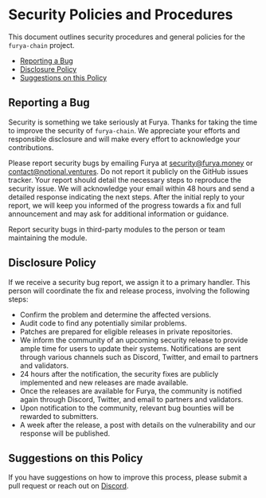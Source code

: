 # Security Policies and Procedures

This document outlines security procedures and general policies for the `furya-chain` project.

* [Reporting a Bug](#reporting-a-bug)
* [Disclosure Policy](#disclosure-policy)
* [Suggestions on this Policy](#comments-on-this-policy)

## Reporting a Bug

Security is something we take seriously at Furya. Thanks for taking the time to improve the security of `furya-chain`.
We appreciate your efforts and responsible disclosure and will make every effort to acknowledge your contributions.

Please report security bugs by emailing Furya at security@furya.money or contact@notional.ventures. Do not report
it publicly on the GitHub issues tracker. Your report should detail the necessary steps to reproduce the security issue.
We will acknowledge your email within 48 hours and send a detailed response indicating the next steps. After the initial
reply to your report, we will keep you informed of the progress towards a fix and full announcement and may ask for
additional information or guidance.

Report security bugs in third-party modules to the person or team maintaining the module.

## Disclosure Policy

If we receive a security bug report, we assign it to a primary handler. This person will coordinate the fix and release
process, involving the following steps:

* Confirm the problem and determine the affected versions.
* Audit code to find any potentially similar problems.
* Patches are prepared for eligible releases in private repositories.
* We inform the community of an upcoming security release to provide ample time for users to update their systems.
Notifications are sent through various channels such as Discord, Twitter, and email to partners and validators.
* 24 hours after the notification, the security fixes are publicly implemented and new releases are made available.
* Once the releases are available for Furya, the community is notified again through Discord, Twitter, and email to partners and validators.
* Upon notification to the community, relevant bug bounties will be rewarded to submitters.
* A week after the release, a post with details on the vulnerability and our response will be published.

## Suggestions on this Policy

If you have suggestions on how to improve this process, please submit a
pull request or reach out on [Discord](https://discord.com/invite/tSxyyCWgYX).
